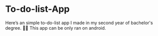 # To-do-list-App
Here’s an simple to-do-list app I made in my second year of bachelor's degree.
☝🏼 This app can be only ran on android.
